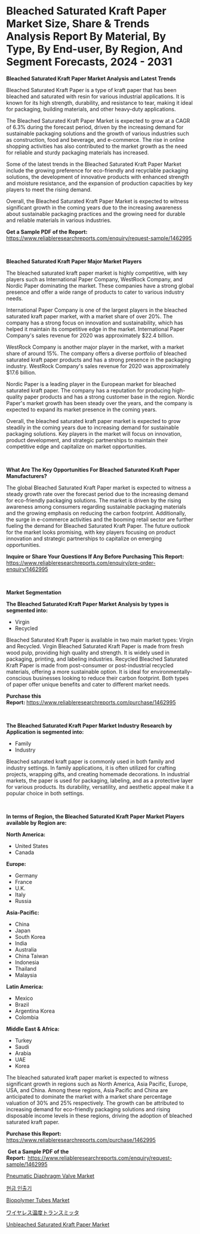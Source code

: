 <p><h1>Bleached Saturated Kraft Paper Market Size, Share & Trends Analysis Report By Material, By Type, By End-user, By Region, And Segment Forecasts, 2024 - 2031</h1></p><p><strong>Bleached Saturated Kraft Paper Market Analysis and Latest Trends</strong></p>
<p><p>Bleached Saturated Kraft Paper is a type of kraft paper that has been bleached and saturated with resin for various industrial applications. It is known for its high strength, durability, and resistance to tear, making it ideal for packaging, building materials, and other heavy-duty applications.</p><p>The Bleached Saturated Kraft Paper Market is expected to grow at a CAGR of 6.3% during the forecast period, driven by the increasing demand for sustainable packaging solutions and the growth of various industries such as construction, food and beverage, and e-commerce. The rise in online shopping activities has also contributed to the market growth as the need for reliable and sturdy packaging materials has increased.</p><p>Some of the latest trends in the Bleached Saturated Kraft Paper Market include the growing preference for eco-friendly and recyclable packaging solutions, the development of innovative products with enhanced strength and moisture resistance, and the expansion of production capacities by key players to meet the rising demand.</p><p>Overall, the Bleached Saturated Kraft Paper Market is expected to witness significant growth in the coming years due to the increasing awareness about sustainable packaging practices and the growing need for durable and reliable materials in various industries.</p></p>
<p><strong>Get a Sample PDF of the Report:&nbsp;</strong> <a href="https://www.reliableresearchreports.com/enquiry/request-sample/1462995">https://www.reliableresearchreports.com/enquiry/request-sample/1462995</a></p>
<p>&nbsp;</p>
<p><strong>Bleached Saturated Kraft Paper Major Market Players</strong></p>
<p><p>The bleached saturated kraft paper market is highly competitive, with key players such as International Paper Company, WestRock Company, and Nordic Paper dominating the market. These companies have a strong global presence and offer a wide range of products to cater to various industry needs.</p><p>International Paper Company is one of the largest players in the bleached saturated kraft paper market, with a market share of over 20%. The company has a strong focus on innovation and sustainability, which has helped it maintain its competitive edge in the market. International Paper Company's sales revenue for 2020 was approximately $22.4 billion.</p><p>WestRock Company is another major player in the market, with a market share of around 15%. The company offers a diverse portfolio of bleached saturated kraft paper products and has a strong presence in the packaging industry. WestRock Company's sales revenue for 2020 was approximately $17.6 billion.</p><p>Nordic Paper is a leading player in the European market for bleached saturated kraft paper. The company has a reputation for producing high-quality paper products and has a strong customer base in the region. Nordic Paper's market growth has been steady over the years, and the company is expected to expand its market presence in the coming years.</p><p>Overall, the bleached saturated kraft paper market is expected to grow steadily in the coming years due to increasing demand for sustainable packaging solutions. Key players in the market will focus on innovation, product development, and strategic partnerships to maintain their competitive edge and capitalize on market opportunities.</p></p>
<p>&nbsp;</p>
<p><strong>What Are The Key Opportunities For Bleached Saturated Kraft Paper Manufacturers?</strong></p>
<p><p>The global Bleached Saturated Kraft Paper market is expected to witness a steady growth rate over the forecast period due to the increasing demand for eco-friendly packaging solutions. The market is driven by the rising awareness among consumers regarding sustainable packaging materials and the growing emphasis on reducing the carbon footprint. Additionally, the surge in e-commerce activities and the booming retail sector are further fueling the demand for Bleached Saturated Kraft Paper. The future outlook for the market looks promising, with key players focusing on product innovation and strategic partnerships to capitalize on emerging opportunities.</p></p>
<p><strong>Inquire or Share Your Questions If Any Before Purchasing This Report:</strong> <a href="https://www.reliableresearchreports.com/enquiry/pre-order-enquiry/1462995">https://www.reliableresearchreports.com/enquiry/pre-order-enquiry/1462995</a></p>
<p>&nbsp;</p>
<p><strong>Market Segmentation</strong></p>
<p><strong>The Bleached Saturated Kraft Paper Market Analysis by types is segmented into:</strong></p>
<p><ul><li>Virgin</li><li>Recycled</li></ul></p>
<p><p>Bleached Saturated Kraft Paper is available in two main market types: Virgin and Recycled. Virgin Bleached Saturated Kraft Paper is made from fresh wood pulp, providing high quality and strength. It is widely used in packaging, printing, and labeling industries. Recycled Bleached Saturated Kraft Paper is made from post-consumer or post-industrial recycled materials, offering a more sustainable option. It is ideal for environmentally-conscious businesses looking to reduce their carbon footprint. Both types of paper offer unique benefits and cater to different market needs.</p></p>
<p><strong>Purchase this Report:&nbsp;</strong><a href="https://www.reliableresearchreports.com/purchase/1462995">https://www.reliableresearchreports.com/purchase/1462995</a></p>
<p>&nbsp;</p>
<p><strong>The Bleached Saturated Kraft Paper Market Industry Research by Application is segmented into:</strong></p>
<p><ul><li>Family</li><li>Industry</li></ul></p>
<p><p>Bleached saturated kraft paper is commonly used in both family and industry settings. In family applications, it is often utilized for crafting projects, wrapping gifts, and creating homemade decorations. In industrial markets, the paper is used for packaging, labeling, and as a protective layer for various products. Its durability, versatility, and aesthetic appeal make it a popular choice in both settings.</p></p>
<p>&nbsp;</p>
<p><strong>In terms of Region, the Bleached Saturated Kraft Paper Market Players available by Region are:</strong></p>
<p>
    <p> <strong> North America: </strong>
        <ul>
            <li>United States</li>
            <li>Canada</li>
        </ul>
        </p> 
    <p> <strong> Europe: </strong>
        <ul>
            <li>Germany</li>
            <li>France</li>
            <li>U.K.</li>
            <li>Italy</li>
            <li>Russia</li>
        </ul>
        </p> 
    <p> <strong> Asia-Pacific: </strong>
        <ul>
            <li>China</li>
            <li>Japan</li>
            <li>South Korea</li>
            <li>India</li>
            <li>Australia</li>
            <li>China Taiwan</li>
            <li>Indonesia</li>
            <li>Thailand</li>
            <li>Malaysia</li>
        </ul>
        </p> 
    <p> <strong> Latin America: </strong>
        <ul>
            <li>Mexico</li>
            <li>Brazil</li>
            <li>Argentina Korea</li>
            <li>Colombia</li>
        </ul>
        </p> 
    <p> <strong> Middle East & Africa: </strong>
        <ul>
            <li>Turkey</li>
            <li>Saudi</li>
            <li>Arabia</li>
            <li>UAE</li>
            <li>Korea</li>
        </ul>
    </p>
    </p>
<p><p>The bleached saturated kraft paper market is expected to witness significant growth in regions such as North America, Asia Pacific, Europe, USA, and China. Among these regions, Asia Pacific and China are anticipated to dominate the market with a market share percentage valuation of 30% and 25% respectively. The growth can be attributed to increasing demand for eco-friendly packaging solutions and rising disposable income levels in these regions, driving the adoption of bleached saturated kraft paper.</p></p>
<p><strong>Purchase this Report: </strong><a href="https://www.reliableresearchreports.com/purchase/1462995">https://www.reliableresearchreports.com/purchase/1462995</a></p>
<p>&nbsp;<strong>Get a Sample PDF of the Report:&nbsp;&nbsp;</strong><a href="https://www.reliableresearchreports.com/enquiry/request-sample/1462995">https://www.reliableresearchreports.com/enquiry/request-sample/1462995</a></p>
<p><strong></strong></p>
<p><p><a href="https://issuu.com/reportprime-2/docs/pneumatic-diaphragm-valve-market-size-2030.pptx">Pneumatic Diaphragm Valve Market</a></p><p><a href="https://github.com/bvubpqd5241630/Market-Research-Report-List-1/blob/main/2644394732.md">현금 인출기</a></p><p><a href="https://github.com/Airanohannonzb68e5pb53oc1/Market-Research-Report-List-1/blob/main/biopolymer-tubes-market.md">Biopolymer Tubes Market</a></p><p><a href="https://github.com/xemfu2379520/Market-Research-Report-List-1/blob/main/79000951040.md">ワイヤレス温度トランスミッタ</a></p><p><a href="https://github.com/fiixsa/Market-Research-Report-List-1/blob/main/unbleached-saturated-kraft-paper-market.md">Unbleached Saturated Kraft Paper Market</a></p></p>